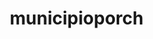 # municipioporch
<!DOCTYPE html>
<html lang="pt-BR">
<head>
    <meta charset="UTF-8">
    <meta name="viewport" content="width=device-width, initial-scale=1.0">
    <title>Circunscrições Hidrográficas - MG</title>
    <style>
        * { margin: 0; padding: 0; box-sizing: border-box; }
        
        body {
            font-family: Arial, sans-serif;
            background: linear-gradient(135deg, #667eea 0%, #764ba2 100%);
            min-height: 100vh;
            padding: 20px;
        }
        
        .container {
            max-width: 1000px;
            margin: 0 auto;
            background: white;
            border-radius: 15px;
            box-shadow: 0 20px 40px rgba(0,0,0,0.1);
            overflow: hidden;
        }
        
        .header {
            background: linear-gradient(135deg, #2c3e50 0%, #3498db 100%);
            color: white;
            padding: 30px;
            text-align: center;
        }
        
        .header h1 { font-size: 2.5em; margin-bottom: 10px; }
        
        .main-content {
            display: grid;
            grid-template-columns: 1fr 1fr;
            gap: 30px;
            padding: 30px;
        }
        
        .section {
            background: #f8f9fa;
            border-radius: 10px;
            padding: 25px;
            border: 1px solid #e9ecef;
        }
        
        .section h2 { color: #2c3e50; margin-bottom: 20px; }
        
        .form-group { margin-bottom: 20px; }
        
        label {
            display: block;
            margin-bottom: 8px;
            font-weight: 600;
            color: #495057;
        }
        
        select, input {
            width: 100%;
            padding: 12px;
            border: 2px solid #dee2e6;
            border-radius: 8px;
            font-size: 16px;
        }
        
        select:focus, input:focus {
            outline: none;
            border-color: #3498db;
        }
        
        .stats {
            display: grid;
            grid-template-columns: 1fr 1fr;
            gap: 15px;
            margin-top: 20px;
        }
        
        .stat-card {
            background: white;
            padding: 20px;
            border-radius: 10px;
            text-align: center;
            border: 1px solid #e9ecef;
        }
        
        .stat-number {
            font-size: 2em;
            font-weight: bold;
            color: #3498db;
        }
        
        .stat-label {
            color: #6c757d;
            font-size: 0.9em;
            margin-top: 5px;
        }
        
        .municipalities-list {
            max-height: 400px;
            overflow-y: auto;
            margin-top: 20px;
            border: 1px solid #dee2e6;
            border-radius: 8px;
            background: white;
        }
        
        .municipality-item {
            padding: 12px 15px;
            border-bottom: 1px solid #f1f3f4;
            transition: background-color 0.2s ease;
        }
        
        .municipality-item:hover { background-color: #e3f2fd; }
        .municipality-item:last-child { border-bottom: none; }
        
        .btn {
            background: #3498db;
            color: white;
            border: none;
            padding: 12px 24px;
            border-radius: 8px;
            cursor: pointer;
            font-size: 16px;
            margin-top: 10px;
        }
        
        .btn:hover { background: #2980b9; }
        
        .search-results {
            margin-top: 15px;
            padding: 15px;
            background: #fff3cd;
            border: 1px solid #ffeaa7;
            border-radius: 8px;
            display: none;
        }
        
        .search-results.show { display: block; }
        
        .no-results {
            text-align: center;
            padding: 40px;
            color: #6c757d;
            font-style: italic;
        }
        
        @media (max-width: 768px) {
            .main-content { grid-template-columns: 1fr; }
            .stats { grid-template-columns: 1fr; }
        }
    </style>
</head>
<body>
    <div class="container">
        <div class="header">
            <h1>🌊 Circunscrições Hidrográficas</h1>
            <p>Sistema de Consulta - Minas Gerais</p>
        </div>

        <div class="main-content">
            <div class="section">
                <h2>🎯 Controles</h2>
                
                <div class="form-group">
                    <label for="chSelect">Selecionar CH:</label>
                    <select id="chSelect">
                        <option value="">Selecione uma CH...</option>
                    </select>
                </div>

                <div class="form-group">
                    <label for="searchInput">Buscar Município:</label>
                    <input type="text" id="searchInput" placeholder="Digite o nome...">
                </div>

                <button class="btn" onclick="clearAll()">🔄 Limpar</button>

                <div class="stats">
                    <div class="stat-card">
                        <div class="stat-number" id="totalCHs">43</div>
                        <div class="stat-label">Total CHs</div>
                    </div>
                    <div class="stat-card">
                        <div class="stat-number" id="totalMunicipalities">1104</div>
                        <div class="stat-label">Municípios</div>
                    </div>
                    <div class="stat-card">
                        <div class="stat-number" id="selectedCount">0</div>
                        <div class="stat-label">CH Selecionada</div>
                    </div>
                    <div class="stat-card">
                        <div class="stat-number" id="searchCount">0</div>
                        <div class="stat-label">Busca</div>
                    </div>
                </div>
            </div>

            <div class="section">
                <h2>📊 Resultados</h2>
                
                <div class="search-results" id="searchResults">
                    <strong>Resultados da busca:</strong>
                    <div id="searchList"></div>
                </div>

                <div class="municipalities-list" id="municipalitiesList">
                    <div class="no-results">
                        Selecione uma CH para ver os municípios
                    </div>
                </div>
            </div>
        </div>
    </div>

    <script>
        const chData = {
            "BU1": ["Santo Antônio do Jacinto"],
            "DO1": ["Abre Campo", "Acaiaca", "Alto Rio Doce", "Alvinópolis", "Amparo da Serra", "Araponga", "Barra Longa", "Bom Jesus do Galho", "Brás Pires", "Cajuri", "Canaã", "Capela Nova", "Caputira", "Caranaíba", "Carandaí", "Caratinga", "Catas Altas da Noruega", "Cipotânea", "Coimbra", "Conselheiro Lafaiete", "Córrego Novo", "Cristiano Otoni", "Desterro do Melo", "Diogo de Vasconcelos", "Dionísio", "Divinésia", "Dom Silvério", "Dores do Turvo", "Entre Folhas", "Ervália", "Guaraciaba", "Itaverava", "Jaguaraçu", "Jequeri", "Lamim", "Manhuaçu", "Mariana", "Marliéria", "Matipó", "Mercês", "Oratórios", "Ouro Branco", "Ouro Preto", "Paula Cândido", "Pedra Bonita", "Pedra do Anta", "Piedade de Ponte Nova", "Pingo-d'Água", "Piranga", "Ponte Nova", "Porto Firme", "Presidente Bernardes", "Raul Soares", "Ressaquinha", "Rio Casca", "Rio Doce", "Rio Espera", "Santa Cruz do Escalvado", "Santa Margarida", "Santana dos Montes", "Santo Antônio do Grama", "São Domingos do Prata", "São Geraldo", "São José do Goiabal", "São Miguel do Anta", "São Pedro dos Ferros", "Sem-Peixe", "Senador Firmino", "Senhora de Oliveira", "Senhora dos Remédios", "Sericita", "Teixeiras", "Timóteo", "Ubá", "Urucânia", "Vargem Alegre", "Vermelho Novo", "Viçosa"],
            "DO2": ["Alvinópolis", "Antônio Dias", "Barão de Cocais", "Bela Vista de Minas", "Bom Jesus do Amparo", "Catas Altas", "Coronel Fabriciano", "Ipatinga", "Itabira", "Jaguaraçu", "João Monlevade", "Mariana", "Marliéria", "Nova Era", "Ouro Preto", "Rio Piracicaba", "Santa Bárbara", "São Domingos do Prata", "São Gonçalo do Rio Abaixo", "Timóteo"],
            "DO3": ["Açucena", "Alvorada de Minas", "Antônio Dias", "Belo Oriente", "Braúnas", "Bugre", "Caratinga", "Carmésia", "Conceição do Mato Dentro", "Congonhas do Norte", "Dom Joaquim", "Dores de Guanhães", "Ferros", "Guanhães", "Iapu", "Ipaba", "Ipatinga", "Itabira", "Itambé do Mato Dentro", "Joanésia", "Materlândia", "Mesquita", "Morro do Pilar", "Naque", "Passabém", "Sabinópolis", "Santa Maria de Itabira", "Santana do Paraíso", "Santo Antônio do Itambé", "Santo Antônio do Rio Abaixo", "São Sebastião do Rio Preto", "Senhora do Porto", "Serra Azul de Minas", "Serro"],
            "DO4": ["Açucena", "Água Boa", "Aimorés", "Campanário", "Cantagalo", "Coluna", "Conselheiro Pena", "Coroaci", "Cuparaque", "Divino das Laranjeiras", "Divinolândia de Minas", "Felício dos Santos", "Franciscópolis", "Frei Inocêncio", "Frei Lagonegro", "Galiléia", "Goiabeira", "Gonzaga", "Governador Valadares", "Guanhães", "Itambacuri", "Itueta", "Jampruca", "José Raydan", "Malacacheta", "Marilac", "Materlândia", "Nacip Raydan", "Naque", "Paulistas", "Peçanha", "Periquito", "Resplendor", "Rio Vermelho", "Sabinópolis", "Santa Efigênia de Minas", "Santa Maria do Suaçuí", "São Geraldo da Piedade", "São Geraldo do Baixio", "São João Evangelista", "São José da Safira", "São José do Jacuri", "São Pedro do Suaçuí", "São Sebastião do Maranhão", "Sardoá", "Serra Azul de Minas", "Mathias Lobato", "Virginópolis", "Virgolândia"],
            "DO5": ["Alpercata", "Alvarenga", "Bugre", "Capitão Andrade", "Caratinga", "Conselheiro Pena", "Dom Cavati", "Engenheiro Caldas", "Fernandes Tourinho", "Governador Valadares", "Iapu", "Imbé de Minas", "Inhapim", "Ipaba", "Itanhomi", "Piedade de Caratinga", "Resplendor", "Santa Bárbara do Leste", "Santa Rita de Minas", "São Domingos das Dores", "São João do Oriente", "São Sebastião do Anta", "Sobrália", "Tarumirim", "Tumiritinga", "Ubaporanga"],
            "DO6": ["Aimorés", "Alvarenga", "Caratinga", "Chalé", "Conceição de Ipanema", "Conselheiro Pena", "Durandé", "Inhapim", "Ipanema", "Itueta", "Lajinha", "Luisburgo", "Manhuaçu", "Manhumirim", "Martins Soares", "Mutum", "Pocrane", "Alto Jequitibá", "Reduto", "Resplendor", "Santana do Manhuaçu", "Santa Rita do Itueto", "São João do Manhuaçu", "São José do Mantimento", "Simonésia", "Taparuba"],
            "GD1": ["Aiuruoca", "Alagoa", "Andrelândia", "Arantina", "Baependi", "Bocaina de Minas", "Bom Jardim de Minas", "Carrancas", "Carvalhos", "Cruzília", "Ibertioga", "Ibituruna", "Ijaci", "Ingaí", "Itamonte", "Itumirim", "Itutinga", "Lavras", "Liberdade", "Lima Duarte", "Luminárias", "Madre de Deus de Minas", "Minduri", "Nazareno", "Piedade do Rio Grande", "Santana do Garambéu", "Santa Rita do Ibitipoca", "São João del Rei", "São Tomé das Letras", "São Vicente de Minas", "Seritinga", "Serranos"],
            "GD2": ["Alfredo Vasconcelos", "Antônio Carlos", "Barbacena", "Barroso", "Bom Sucesso", "Camacho", "Campo Belo", "Cana Verde", "Candeias", "Carandaí", "Carmo da Cachoeira", "Carmo da Mata", "Casa Grande", "Conceição da Barra de Minas", "Coronel Xavier Chaves", "Dores de Campos", "Ibertioga", "Ibituruna", "Ijaci", "Ingaí", "Lagoa Dourada", "Lavras", "Luminárias", "Nazareno", "Nepomuceno", "Oliveira", "Perdões", "Prados", "Resende Costa", "Ressaquinha", "Ribeirão Vermelho", "Ritápolis", "Santa Cruz de Minas", "Santana do Jacaré", "Santa Rita do Ibitipoca", "Santo Antônio do Amparo", "São Bento Abade", "São Francisco de Paula", "São João del Rei", "São Tiago", "Tiradentes", "Três Pontas"],
            "GD3": ["Aguanil", "Alfenas", "Alpinópolis", "Alterosa", "Areado", "Boa Esperança", "Botelhos", "Cabo Verde", "Camacho", "Campestre", "Campo Belo", "Campo do Meio", "Campos Gerais", "Cana Verde", "Candeias", "Capitólio", "Carmo do Rio Claro", "Conceição da Aparecida", "Congonhal", "Coqueiral", "Córrego Fundo", "Cristais", "Divisa Nova", "Elói Mendes", "Espírito Santo do Dourado", "Fama", "Formiga", "Guapé", "Guaxupé", "Ilicínea", "Ipuiúna", "Itapecerica", "Juruaia", "Machado", "Monte Belo", "Muzambinho", "Nepomuceno", "Nova Resende", "Paraguaçu", "Perdões", "Pimenta", "Poço Fundo", "Santana da Vargem", "São João Batista do Glória", "São João da Mata", "São José da Barra", "São Pedro da União", "Serrania", "Três Pontas"],
            "GD4": ["Aiuruoca", "Alagoa", "Baependi", "Cambuquira", "Campanha", "Carmo da Cachoeira", "Carmo de Minas", "Caxambu", "Conceição do Rio Verde", "Cristina", "Cruzília", "Dom Viçoso", "Elói Mendes", "Itamonte", "Itanhandu", "Jesuânia", "Lambari", "Monsenhor Paulo", "Olímpio Noronha", "Passa Quatro", "Pedralva", "Pouso Alto", "São Gonçalo do Sapucaí", "São Lourenço", "São Sebastião do Rio Verde", "São Tomé das Letras", "Soledade de Minas", "Três Corações", "Três Pontas", "Varginha", "Virgínia"],
            "GD5": ["Borda da Mata", "Brazópolis", "Cachoeira de Minas", "Camanducaia", "Cambuí", "Careaçu", "Carvalhópolis", "Conceição das Pedras", "Conceição dos Ouros", "Congonhal", "Consolação", "Cordislândia", "Córrego do Bom Jesus", "Delfim Moreira", "Elói Mendes", "Espírito Santo do Dourado", "Estiva", "Gonçalves", "Heliodora", "Itajubá", "Lambari", "Machado", "Maria da Fé", "Marmelópolis", "Monsenhor Paulo", "Munhoz", "Natércia", "Ouro Fino", "Paraguaçu", "Paraisópolis", "Passa Quatro", "Pedralva", "Piranguçu", "Piranguinho", "Poço Fundo", "Pouso Alegre", "Santa Rita do Sapucaí", "São Gonçalo do Sapucaí", "São João da Mata", "São José do Alegre", "São Sebastião da Bela Vista", "Sapucaí-Mirim", "Senador Amaral", "Senador José Bento", "Silvianópolis", "Turvolândia", "Virgínia", "Wenceslau Braz"],
            "GD6": ["Albertina", "Andradas", "Arceburgo", "Bandeira do Sul", "Bom Repouso", "Borda da Mata", "Botelhos", "Bueno Brandão", "Cabo Verde", "Caldas", "Campestre", "Estiva", "Guaranésia", "Guaxupé", "Ibitiúra de Minas", "Inconfidentes", "Ipuiúna", "Jacutinga", "Monte Santo de Minas", "Monte Sião", "Munhoz", "Muzambinho", "Ouro Fino", "Poços de Caldas", "Santa Rita de Caldas", "Senador Amaral", "Tocos do Moji"],
            "GD7": ["Alpinópolis", "Bom Jesus da Penha", "Capetinga", "Cássia", "Claraval", "Delfinópolis", "Fortaleza de Minas", "Ibiraci", "Itamogi", "Itaú de Minas", "Jacuí", "Monte Santo de Minas", "Nova Resende", "Passos", "Pratápolis", "Sacramento", "São João Batista do Glória", "São José da Barra", "São Pedro da União", "São Roque de Minas", "São Sebastião do Paraíso", "São Tomás de Aquino"],
            "GD8": ["Água Comprida", "Campina Verde", "Campo Florido", "Carneirinho", "Comendador Gomes", "Conceição das Alagoas", "Conquista", "Delta", "Fronteira", "Frutal", "Itapagipe", "Iturama", "Pirajuba", "Planura", "Prata", "Sacramento", "São Francisco de Sales", "Uberaba", "Veríssimo"],
            "IB1": ["Alto Caparaó", "Caiana", "Caparaó", "Espera Feliz"],
            "IN1": ["Águas Formosas", "Bertópolis", "Fronteira dos Vales", "Machacalis", "Santa Helena de Minas", "Umburatiba"],
            "IP1": ["Lajinha"],
            "IU1": ["Nanuque"],
            "JQ1": ["Berilo", "Bocaiúva", "Botumirim", "Carbonita", "Couto de Magalhães de Minas", "Cristália", "Datas", "Diamantina", "Fruta de Leite", "Grão Mogol", "Guaraciama", "Itacambira", "José Gonçalves de Minas", "Josenópolis", "Leme do Prado", "Novorizonte", "Olhos-d'Água", "Padre Carvalho", "Riacho dos Machados", "Rio Pardo de Minas", "Rubelita", "Serranópolis de Minas", "Serro", "Turmalina", "Virgem da Lapa"],
            "JQ2": ["Angelândia", "Araçuaí", "Aricanduva", "Berilo", "Capelinha", "Carbonita", "Chapada do Norte", "Felício dos Santos", "São Gonçalo do Rio Preto", "Francisco Badaró", "Itamarandiba", "Jenipapo de Minas", "José Gonçalves de Minas", "Leme do Prado", "Malacacheta", "Minas Novas", "Novo Cruzeiro", "Rio Vermelho", "Setubinha", "Senador Modestino Gonçalves", "Turmalina", "Veredinha", "Virgem da Lapa"],
            "JQ3": ["Almenara", "Cachoeira de Pajeú", "Araçuaí", "Bandeira", "Caraí", "Comercinho", "Coronel Murta", "Divisópolis", "Felisburgo", "Fruta de Leite", "Itaobim", "Itinga", "Jacinto", "Jequitinhonha", "Joaíma", "Jordânia", "Mata Verde", "Medina", "Monte Formoso", "Novo Cruzeiro", "Novorizonte", "Padre Paraíso", "Pedra Azul", "Ponto dos Volantes", "Rio do Prado", "Rubelita", "Rubim", "Salinas", "Salto da Divisa", "Santa Cruz de Salinas", "Santa Maria do Salto", "Santo Antônio do Jacinto", "Taiobeiras", "Virgem da Lapa"],
            "JU1": ["Felisburgo", "Palmópolis", "Rio do Prado"],
            "MU1": ["Águas Formosas", "Caraí", "Carlos Chagas", "Catuji", "Crisólita", "Fronteira dos Vales", "Itaipé", "Ladainha", "Malacacheta", "Nanuque", "Novo Oriente de Minas", "Pavão", "Poté", "Serra dos Aimorés", "Teófilo Otoni", "Umburatiba"],
            "PA1": ["Águas Vermelhas", "Berizal", "Curral de Dentro", "Divisa Alegre", "Indaiabira", "Montezuma", "Ninheira", "Rio Pardo de Minas", "Santa Cruz de Salinas", "Santo Antônio do Retiro", "São João do Paraíso", "Taiobeiras", "Vargem Grande do Rio Pardo"],
            "PE1": ["Serra dos Aimorés"],
            "PJ1": ["Camanducaia", "Extrema", "Itapeva", "Sapucaí-Mirim", "Toledo"],
            "PN1": ["Abadia dos Dourados", "Araguari", "Carmo do Paranaíba", "Cascalho Rico", "Coromandel", "Cruzeiro da Fortaleza", "Douradoquara", "Estrela do Sul", "Grupiara", "Guarda-Mor", "Guimarânia", "Iraí de Minas", "Lagamar", "Lagoa Formosa", "Monte Carmelo", "Nova Ponte", "Paracatu", "Patos de Minas", "Patrocínio", "Presidente Olegário", "Rio Paranaíba", "Romaria", "Serra do Salitre", "Unaí"],
            "PN2": ["Araguari", "Araxá", "Campos Altos", "Ibiá", "Indianópolis", "Iraí de Minas", "Nova Ponte", "Patrocínio", "Pedrinópolis", "Perdizes", "Pratinha", "Rio Paranaíba", "Sacramento", "Santa Juliana", "São Roque de Minas", "Serra do Salitre", "Tapira", "Tupaciguara", "Uberaba", "Uberlândia"],
            "PN3": ["Araporã", "Cachoeira Dourada", "Campina Verde", "Campo Florido", "Canápolis", "Capinópolis", "Carneirinho", "Centralina", "Gurinhatã", "Ipiaçu", "Ituiutaba", "Iturama", "Limeira do Oeste", "Monte Alegre de Minas", "Prata", "Santa Vitória", "Tupaciguara", "Uberaba", "Uberlândia", "União de Minas", "Veríssimo"],
            "PS1": ["Além Paraíba", "Antônio Carlos", "Belmiro Braga", "Bias Fortes", "Bicas", "Bocaina de Minas", "Bom Jardim de Minas", "Chácara", "Chiador", "Coronel Pacheco", "Ewbank da Câmara", "Guarará", "Juiz de Fora", "Lima Duarte", "Mar de Espanha", "Maripá de Minas", "Matias Barbosa", "Olaria", "Passa Vinte", "Pedro Teixeira", "Pequeri", "Rio Preto", "Santa Bárbara do Monte Verde", "Santana do Deserto", "Santa Rita do Jacutinga", "Santa Rita do Ibitipoca", "Santo Antônio do Aventureiro", "Santos Dumont", "Senador Cortes", "Simão Pereira"],
            "PS2": ["Além Paraíba", "Antônio Carlos", "Antônio Prado de Minas", "Aracitaba", "Argirita", "Astolfo Dutra", "Barão do Monte Alto", "Barbacena", "Bicas", "Carangola", "Cataguases", "Coronel Pacheco", "Descoberto", "Desterro do Melo", "Divinésia", "Divino", "Dona Euzébia", "Ervália", "Estrela Dalva", "Eugenópolis", "Faria Lemos", "Fervedouro", "Goianá", "Guarani", "Guidoval", "Guiricema", "Itamarati de Minas", "Laranjal", "Leopoldina", "Mercês", "Miradouro", "Miraí", "Muriaé", "Oliveira Fortes", "Orizânia", "Paiva", "Palma", "Patrocínio do Muriaé", "Pedra Dourada", "Piau", "Pirapetinga", "Piraúba", "Recreio", "Rio Novo", "Rio Pomba", "Rochedo de Minas", "Rodeiro", "Rosário da Limeira", "Santa Bárbara do Tugúrio", "Santana de Cataguases", "Santo Antônio do Aventureiro", "Santos Dumont", "São Francisco do Glória", "São Geraldo", "São João Nepomuceno", "São Sebastião da Vargem Alegre", "Senador Cortes", "Silveirânia", "Tabuleiro", "Tocantins", "Tombos", "Ubá", "Vieiras", "Visconde do Rio Branco", "Volta Grande"],
            "SF1": ["Abaeté", "Arcos", "Bambuí", "Bom Despacho", "Campos Altos", "Capitólio", "Córrego Danta", "Dores do Indaiá", "Doresópolis", "Estrela do Indaiá", "Formiga", "Iguatama", "Japaraíba", "Lagoa da Prata", "Luz", "Martinho Campos", "Medeiros", "Moema", "Pains", "Pimenta", "Piumhi", "Pratinha", "Quartel Geral", "Santo Antônio do Monte", "São Roque de Minas", "Serra da Saudade", "Tapiraí", "Vargem Bonita"],
            "SF10": ["Bocaiúva", "Capitão Enéas", "Catuti", "Espinosa", "Francisco Sá", "Gameleiras", "Glaucilândia", "Guaraciama", "Ibiracatu", "Jaíba", "Janaúba", "Juramento", "Mamonas", "Matias Cardoso", "Mato Verde", "Mirabela", "Monte Azul", "Montes Claros", "Nova Porteirinha", "Pai Pedro", "Patis", "Porteirinha", "Riacho dos Machados", "São João da Ponte", "Serranópolis de Minas", "Varzelândia", "Verdelândia"],
            "SF2": ["Araújos", "Bom Despacho", "Carmo da Mata", "Carmo do Cajuru", "Carmópolis de Minas", "Cláudio", "Conceição do Pará", "Desterro de Entre Rios", "Divinópolis", "Florestal", "Igaratinga", "Itaguara", "Itapecerica", "Itatiaiuçu", "Itaúna", "Leandro Ferreira", "Maravilhas", "Martinho Campos", "Nova Serrana", "Oliveira", "Onça de Pitangui", "Papagaios", "Pará de Minas", "Passa Tempo", "Pedra do Indaiá", "Perdigão", "Piracema", "Pitangui", "Pompéu", "Resende Costa", "Santo Antônio do Monte", "São Francisco de Paula", "São Gonçalo do Pará", "São Sebastião do Oeste"],
            "SF3": ["Belo Vale", "Betim", "Bonfim", "Brumadinho", "Cachoeira da Prata", "Caetanópolis", "Casa Grande", "Congonhas", "Conselheiro Lafaiete", "Contagem", "Cristiano Otoni", "Crucilândia", "Curvelo", "Desterro de Entre Rios", "Entre Rios de Minas", "Esmeraldas", "Felixlândia", "Florestal", "Fortuna de Minas", "Ibirité", "Igarapé", "Inhaúma", "Itatiaiuçu", "Itaúna", "Itaverava", "Jeceaba", "Juatuba", "Lagoa Dourada", "Maravilhas", "Mário Campos", "Mateus Leme", "Moeda", "Ouro Branco", "Ouro Preto", "Papagaios", "Pará de Minas", "Paraopeba", "Pequi", "Piedade dos Gerais", "Pompéu", "Queluzito", "Resende Costa", "Rio Manso", "São Brás do Suaçuí", "São Joaquim de Bicas", "São José da Varginha", "Sarzedo", "Sete Lagoas"],
            "SF4": ["Abaeté", "Arapuá", "Biquinhas", "Campos Altos", "Carmo do Paranaíba", "Cedro do Abaeté", "Córrego Danta", "Estrela do Indaiá", "Felixlândia", "Lagoa Formosa", "Matutina", "Morada Nova de Minas", "Paineiras", "Patos de Minas", "Pompéu", "Quartel Geral", "Rio Paranaíba", "Santa Rosa da Serra", "São Gonçalo do Abaeté", "São Gotardo", "Serra da Saudade", "Tiros", "Três Marias", "Varjão de Minas"],
            "SF5": ["Araçaí", "Augusto de Lima", "Baldim", "Belo Horizonte", "Buenópolis", "Caeté", "Capim Branco", "Conceição do Mato Dentro", "Confins", "Congonhas do Norte", "Contagem", "Cordisburgo", "Corinto", "Curvelo", "Datas", "Diamantina", "Esmeraldas", "Funilândia", "Gouvêa", "Inimutaba", "Itabirito", "Jaboticatubas", "Jequitibá", "Joaquim Felício", "Nova União", "Lagoa Santa", "Lassance", "Matozinhos", "Monjolos", "Morro da Garça", "Nova Lima", "Ouro Preto", "Paraopeba", "Pedro Leopoldo", "Pirapora", "Presidente Juscelino", "Presidente Kubitschek", "Prudente de Morais", "Raposos", "Ribeirão das Neves", "Rio Acima", "Sabará", "Santa Luzia", "Santana de Pirapama", "Santana do Riacho", "Santo Hipólito", "São José da Lapa", "Sete Lagoas", "Taquaraçu de Minas", "Várzea da Palma", "Vespasiano"],
            "SF6": ["Bocaiúva", "Brasília de Minas", "Buenópolis", "Buritizeiro", "Campo Azul", "Claro dos Poções", "Coração de Jesus", "Engenheiro Navarro", "Francisco Dumont", "Ibiaí", "Icaraí de Minas", "Jequitaí", "Joaquim Felício", "Lagoa dos Patos", "Lassance", "Luislândia", "Mirabela", "Montes Claros", "Pirapora", "Ponto Chique", "Santa Fé de Minas", "São Francisco", "São Gonçalo do Abaeté", "São João da Lagoa", "São João do Pacuí", "São Romão", "Três Marias", "Ubaí", "Várzea da Palma"],
            "SF7": ["Bonfinópolis de Minas", "Brasilândia de Minas", "Buritizeiro", "Cabeceira Grande", "Dom Bosco", "Guarda-Mor", "João Pinheiro", "Lagamar", "Lagoa Grande", "Natalândia", "Paracatu", "Patos de Minas", "Presidente Olegário", "Santa Fé de Minas", "Unaí", "Vazante"],
            "SF8": ["Arinos", "Bonfinópolis de Minas", "Buritis", "Chapada Gaúcha", "Formoso", "Pintópolis", "Riachinho", "Santa Fé de Minas", "São Romão", "Unaí", "Uruana de Minas", "Urucuia"],
            "SF9": ["Bonito de Minas", "Brasília de Minas", "Chapada Gaúcha", "Cônego Marinho", "Formoso", "Ibiracatu", "Itacarambi", "Jaíba", "Januária", "Japonvar", "Juvenília", "Lontra", "Luislândia", "Manga", "Matias Cardoso", "Miravânia", "Montalvânia", "Pedras de Maria da Cruz", "Pintópolis", "São Francisco", "São João da Ponte", "São João das Missões", "Urucuia", "Varzelândia"],
            "SM1": ["Ataléia", "Central de Minas", "Frei Gaspar", "Itabirinha", "Itambacuri", "Mantena", "Mendes Pimentel", "Nova Belém", "Nova Módica", "Ouro Verde de Minas", "Pescador", "São Félix de Minas", "São João do Manteninha", "São José do Divino"]
        };

        let currentCH = '';

        document.addEventListener('DOMContentLoaded', function() {
            populateSelect();
            setupEvents();
            updateStats();
        });

        function populateSelect() {
            const select = document.getElementById('chSelect');
            Object.keys(chData).sort().forEach(ch => {
                const option = document.createElement('option');
                option.value = ch;
                option.textContent = `${ch} - ${chData[ch].length} municípios`;
                select.appendChild(option);
            });
        }

        function setupEvents() {
            document.getElementById('chSelect').onchange = function() {
                selectCH(this.value);
            };

            document.getElementById('searchInput').oninput = function() {
                searchMunicipalities(this.value);
            };
        }

        function selectCH(ch) {
            currentCH = ch;
            showMunicipalities(ch);
            updateStats();
            hideSearch();
        }

        function showMunicipalities(ch) {
            const list = document.getElementById('municipalitiesList');
            
            if (!ch || !chData[ch]) {
                list.innerHTML = '<div class="no-results">Selecione uma CH para ver os municípios</div>';
                return;
            }

            const municipalities = chData[ch].sort();
            list.innerHTML = municipalities.map(m => 
                `<div class="municipality-item">📍 ${m}</div>`
            ).join('');
        }

        function searchMunicipalities(term) {
            if (!term.trim()) {
                hideSearch();
                return;
            }

            const results = [];
            Object.keys(chData).forEach(ch => {
                chData[ch].forEach(municipality => {
                    if (municipality.toLowerCase().includes(term.toLowerCase())) {
                        results.push({ municipality, ch });
                    }
                });
            });

            showSearchResults(results);
            document.getElementById('searchCount').textContent = results.length;
        }

        function showSearchResults(results) {
            const searchDiv = document.getElementById('searchResults');
            const searchList = document.getElementById('searchList');

            if (results.length === 0) {
                searchList.innerHTML = '<p>Nenhum resultado encontrado</p>';
            } else {
                searchList.innerHTML = results.map(r => 
                    `<div class="municipality-item" onclick="selectCH('${r.ch}')">
                        📍 ${r.municipality} <small>(${r.ch})</small>
                    </div>`
                ).join('');
            }

            searchDiv.classList.add('show');
        }

        function hideSearch() {
            document.getElementById('searchResults').classList.remove('show');
            document.getElementById('searchCount').textContent = '0';
        }

        function updateStats() {
            document.getElementById('totalCHs').textContent = Object.keys(chData).length;
            
            const total = Object.values(chData).reduce((sum, municipalities) => sum + municipalities.length, 0);
            document.getElementById('totalMunicipalities').textContent = total;
            
            const selected = currentCH && chData[currentCH] ? chData[currentCH].length : 0;
            document.getElementById('selectedCount').textContent = selected;
        }

        function clearAll() {
            currentCH = '';
            document.getElementById('chSelect').value = '';
            document.getElementById('searchInput').value = '';
            showMunicipalities('');
            hideSearch();
            updateStats();
        }
    </script>
</body>
</html>
